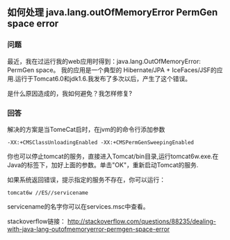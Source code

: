 ## 如何处理 java.lang.outOfMemoryError PermGen space error

### 问题

最近，我在过运行我的web应用时得到：java.lang.OutOfMemoryError: PermGen space。
我的应用是一个典型的 Hibernate/JPA + IceFaces/JSF的应用.运行于Tomcat6.0和jdk1.6.我发布了多次以后，产生了这个错误。

是什么原因造成的，我如何避免？我怎样修复?

### 回答


解决的方案是当TomeCat启时，在jvm的的命令行添加参数

	-XX:+CMSClassUnloadingEnabled -XX:+CMSPermGenSweepingEnabled


你也可以停止tomcat的服务，直接进入Tomcat/bin目录,运行tomcat6w.exe.在Java的标签下，加好上面的参数。单击"OK"，重新启动Tomcat的服务.


如果系统返回错误，提示指定的服务不存在，你可以运行：
	
	tomcat6w //ES//servicename

servicename的名字你可以在services.msc中查看。

stackoverflow链接：
http://stackoverflow.com/questions/88235/dealing-with-java-lang-outofmemoryerror-permgen-space-error

​		

